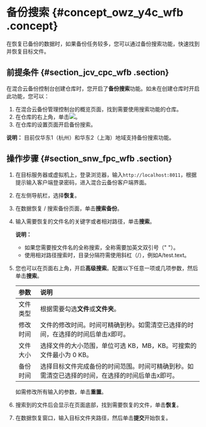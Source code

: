 # 备份搜索 {#concept_owz_y4c_wfb .concept}

在恢复已备份的数据时，如果备份任务较多，您可以通过备份搜索功能，快速找到并恢复目标文件。

## 前提条件 {#section_jcv_cpc_wfb .section}

在混合云备份控制台创建仓库时，您开启了**备份搜索**功能。如未在创建仓库时开启此功能，您可以：

1.  在混合云备份管理控制台的概览页面，找到需要使用搜索功能的仓库。
2.  在仓库的右上角，单击![](http://static-aliyun-doc.oss-cn-hangzhou.aliyuncs.com/assets/img/64565/154354249133184_zh-CN.png)。
3.  在仓库的设置页面开启备份搜索。

**说明：** 目前仅华东1（杭州）和华东2（上海）地域支持备份搜索功能。

## 操作步骤 {#section_snw_fpc_wfb .section}

1.  在目标服务器或虚拟机上，登录浏览器，输入`http://localhost:8011`，根据提示输入客户端登录密码，进入混合云备份客户端界面。
2.  在左侧导航栏，选择**恢复**。
3.  在数据恢复 / 搜索备份页面，单击**搜索备份**。
4.  输入需要恢复的文件名的关键字或者相对路径，单击**搜索**。

    **说明：** 

    -   如果您需要按文件名的全称搜索，全称需要加英文双引号（" "）。
    -   使用相对路径搜索时，目录分隔符需使用斜杠（/），例如A/test.text。
5.  您也可以在页面右上角，开启**高级搜索**。配置以下任意一项或几项参数，然后单击**搜索**。

    |参数|说明|
    |:-|:-|
    |文件类型|根据需要勾选**文件**或**文件夹**。|
    |修改时间|文件的修改时间。时间可精确到秒。如需清空已选择的时间，在选择的时间后单击`X`即可。|
    |文件大小|选择文件的大小范围，单位可选 KB，MB，KB。可搜索的文件最小为 0 KB。|
    |备份时间|选择目标文件完成备份的时间范围。时间可精确到秒。如需清空已选择的时间，在选择的时间后单击`X`即可。|

    如需修改所有输入的参数，单击**重置**。

6.  搜索到的文件后会显示在页面底部，找到需要恢复的文件，单击**恢复**。
7.  在数据恢复窗口，输入目标文件夹路径，然后单击**提交**开始恢复。

